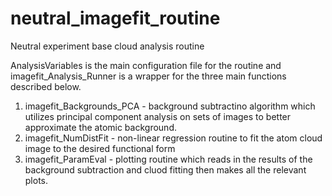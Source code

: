 # neutral_imagefit_routine
Neutral experiment base cloud analysis routine

AnalysisVariables is the main configuration file for the routine and imagefit_Analysis_Runner is a wrapper for the three main functions described below.
1. imagefit_Backgrounds_PCA - background subtractino algorithm which utilizes principal component analysis on sets of images to better approximate the atomic background.
2. imagefit_NumDistFit - non-linear regression routine to fit the atom cloud image to the desired functional form
3. imagefit_ParamEval - plotting routine which reads in the results of the background subtraction and cluod fitting then makes all the relevant plots.
